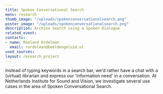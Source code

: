 ```yaml
---
title: Spoken Conversational Search
menu: research
thumb_image: "/uploads/spokenconversationalsearch.png"
poster_image: "/uploads/spokenconversationalsearch.png"
description: Archive Search using a Spoken Dialogue
related_event: 
contacts:
- name: Roeland Ordelman
  email: rordelman@beeldengeluid.nl
used_sources: 
layout: research_project
---
```


Instead of typing keywords in a search bar, we'd rather have a chat with a (virtual) librarian and express our 'information need' in a conversation. At Netherlands Institute for Sound and Vision, we investigate several use cases in the area of Spoken Conversational Search.  
